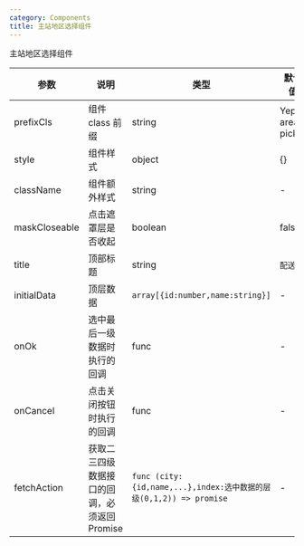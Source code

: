 ```yaml
---
category: Components
title: 主站地区选择组件
---
```


主站地区选择组件

<DEMO>

| 参数          | 说明                                         | 类型                                                               | 默认值          | 必填  |
| ------------- | -------------------------------------------- | ------------------------------------------------------------------ | --------------- | ----- |
| prefixCls     | 组件 class 前缀                              | string                                                             | Yep-area-picker | false |
| style         | 组件样式                                     | object                                                             | {}              | false |
| className     | 组件额外样式                                 | string                                                             | -               | false |
| maskCloseable | 点击遮罩层是否收起                           | boolean                                                            | false           | false |
| title         | 顶部标题                                     | string                                                             | `配送至`        | false |
| initialData   | 顶层数据                                     | `array[{id:number,name:string}]`                                   | -               | true  |
| onOk          | 选中最后一级数据时执行的回调                 | func                                                               | -               | true  |
| onCancel      | 点击关闭按钮时执行的回调                     | func                                                               | -               | true  |
| fetchAction   | 获取二三四级数据接口的回调，必须返回 Promise | `func (city:{id,name,...},index:选中数据的层级(0,1,2)) => promise` | -               | true  |
